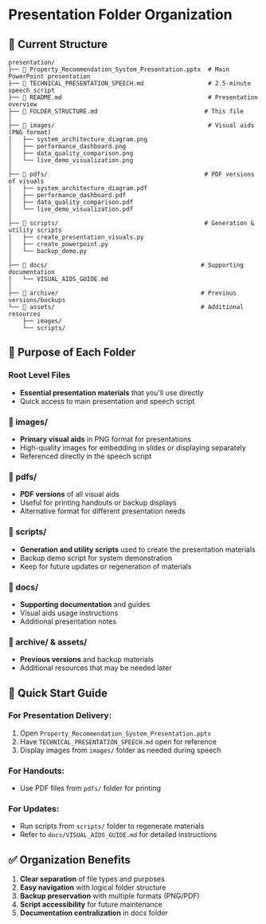 # Presentation Folder Organization

## 📁 Current Structure

```
presentation/
├── 📄 Property_Recommendation_System_Presentation.pptx  # Main PowerPoint presentation
├── 📄 TECHNICAL_PRESENTATION_SPEECH.md                  # 2.5-minute speech script
├── 📄 README.md                                         # Presentation overview
├── 📄 FOLDER_STRUCTURE.md                              # This file
│
├── 📁 images/                                           # Visual aids (PNG format)
│   ├── system_architecture_diagram.png
│   ├── performance_dashboard.png
│   ├── data_quality_comparison.png
│   └── live_demo_visualization.png
│
├── 📁 pdfs/                                            # PDF versions of visuals
│   ├── system_architecture_diagram.pdf
│   ├── performance_dashboard.pdf
│   ├── data_quality_comparison.pdf
│   └── live_demo_visualization.pdf
│
├── 📁 scripts/                                         # Generation & utility scripts
│   ├── create_presentation_visuals.py
│   ├── create_powerpoint.py
│   └── backup_demo.py
│
├── 📁 docs/                                           # Supporting documentation
│   └── VISUAL_AIDS_GUIDE.md
│
├── 📁 archive/                                        # Previous versions/backups
└── 📁 assets/                                         # Additional resources
    ├── images/
    └── scripts/
```

## 🎯 Purpose of Each Folder

### **Root Level Files**
- **Essential presentation materials** that you'll use directly
- Quick access to main presentation and speech script

### **📁 images/**
- **Primary visual aids** in PNG format for presentations
- High-quality images for embedding in slides or displaying separately
- Referenced directly in the speech script

### **📁 pdfs/**
- **PDF versions** of all visual aids
- Useful for printing handouts or backup displays
- Alternative format for different presentation needs

### **📁 scripts/**
- **Generation and utility scripts** used to create the presentation materials
- Backup demo script for system demonstration
- Keep for future updates or regeneration of materials

### **📁 docs/**
- **Supporting documentation** and guides
- Visual aids usage instructions
- Additional presentation notes

### **📁 archive/ & assets/**
- **Previous versions** and backup materials
- Additional resources that may be needed later

## 🚀 Quick Start Guide

### For Presentation Delivery:
1. Open `Property_Recommendation_System_Presentation.pptx`
2. Have `TECHNICAL_PRESENTATION_SPEECH.md` open for reference
3. Display images from `images/` folder as needed during speech

### For Handouts:
- Use PDF files from `pdfs/` folder for printing

### For Updates:
- Run scripts from `scripts/` folder to regenerate materials
- Refer to `docs/VISUAL_AIDS_GUIDE.md` for detailed instructions

## ✅ Organization Benefits

1. **Clear separation** of file types and purposes
2. **Easy navigation** with logical folder structure
3. **Backup preservation** with multiple formats (PNG/PDF)
4. **Script accessibility** for future maintenance
5. **Documentation centralization** in docs folder
